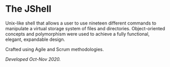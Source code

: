 # The JShell

Unix-like shell that allows a user to use nineteen different commands to manipulate a virtual storage system of files and directories. Object-oriented concepts and polymorphism were used to achieve a fully functional, elegant, expandable design.

Crafted using Agile and Scrum methodologies.

_Developed Oct-Nov 2020._
